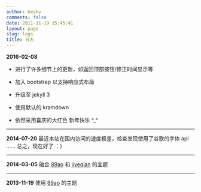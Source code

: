 ```yaml
---
author: besky
comments: false
date: 2011-11-19 15:45:41
layout: page
slug: logs
title: 日志
---
```


**2016-02-08**  

- 进行了许多细节上的更新，如返回顶部按钮/修正时间显示等  

- 加入 bootstrap 以支持响应式布局  

- 升级至 jekyll 3  

- 使用默认的 kramdown  

- 依然采用喜庆的大红色 新年快乐 ^_^  

***

**2014-07-20**
最近本站在国内访问的速度极差，检查发现使用了谷歌的字体 api  ……  总之，现在好了 ：)

***

**2014-03-05**
融合 [89ao](http://89ao.tk) 和 [jiyeqian](http://jiyeqian.github.com) 的主题

***

**2013-11-19**
使用 [89ao](https://github.com/89ao) 的主题


